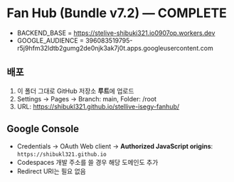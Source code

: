 
# Fan Hub (Bundle v7.2) — COMPLETE

- BACKEND_BASE = https://stelive-shibuki321.io0907op.workers.dev
- GOOGLE_AUDIENCE = 396083519795-r5j9hfm32ldtb2gumg2de0njk3ak7j0t.apps.googleusercontent.com

## 배포
1) 이 폴더 그대로 GitHub 저장소 **루트**에 업로드
2) Settings → Pages → Branch: main, Folder: /root
3) URL: https://shibukl321.github.io/stellive-isegy-fanhub/

## Google Console
- Credentials → OAuth Web client → **Authorized JavaScript origins**: `https://shibukl321.github.io`
- Codespaces 개발 주소를 쓸 경우 해당 도메인도 추가
- Redirect URI는 필요 없음
